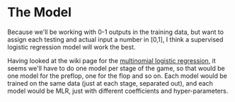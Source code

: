# The Model

Because we'll be working with 0-1 outputs in the training data, but want to assign each testing and actual input a number in [0,1], I think a supervised logistic regression model will work the best.

Having looked at the wiki page for the [multinomial logistic regression](https://en.wikipedia.org/wiki/Multinomial_logistic_regression), it seems we'll have to do one model per stage of the game, so that would be one model for the preflop, one for the flop and so on. Each model would be trained on the same data (just at each stage, separated out), and each model would be MLR, just with different coefficients and hyper-parameters.